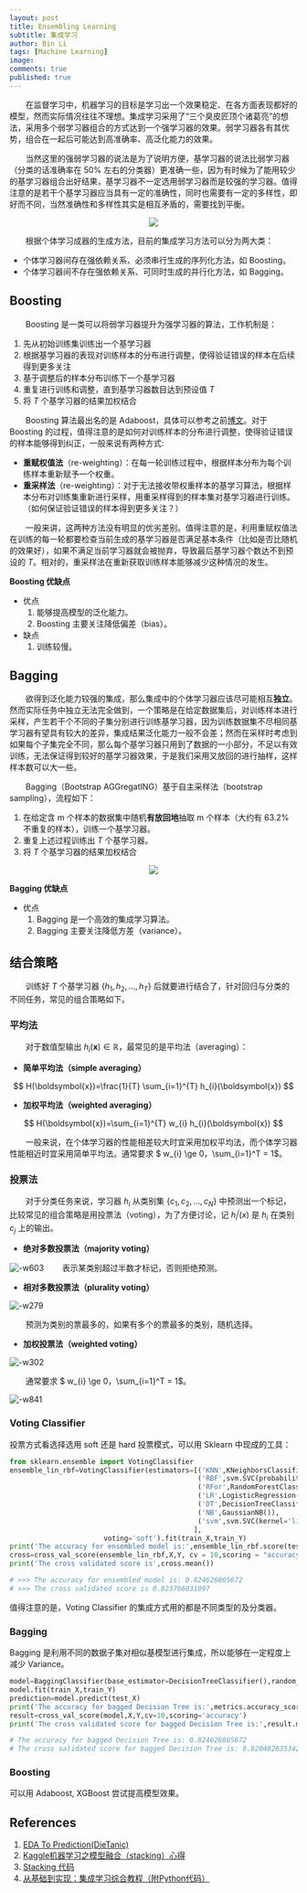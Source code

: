 ```yaml
---
layout: post
title: Ensembling Learning
subtitle: 集成学习
author: Bin Li
tags: [Machine Learning]
image: 
comments: true
published: true
---
```


　　在监督学习中，机器学习的目标是学习出一个效果稳定、在各方面表现都好的模型，然而实际情况往往不理想。集成学习采用了“三个臭皮匠顶个诸葛亮”的想法，采用多个弱学习器组合的方式达到一个强学习器的效果。弱学习器各有其优势，组合在一起后可能达到高准确率、高泛化能力的效果。

　　当然这里的强弱学习器的说法是为了说明方便，基学习器的说法比弱学习器（分类的话准确率在 50% 左右的分类器）更准确一些，因为有时候为了能用较少的基学习器组合出好结果，基学习器不一定选用弱学习器而是较强的学习器。值得注意的是若干个基学习器应当具有一定的准确性，同时也需要有一定的多样性，即好而不同，当然准确性和多样性其实是相互矛盾的，需要找到平衡。

<p align="center">
<img width="" src="/img/media/15575546857251.jpg">
</p>

　　根据个体学习成器的生成方法，目前的集成学习方法可以分为两大类：
* 个体学习器间存在强依赖关系、必须串行生成的序列化方法，如 Boosting。
* 个体学习器间不存在强依赖关系、可同时生成的并行化方法，如 Bagging。

## Boosting
　　Boosting 是一类可以将弱学习器提升为强学习器的算法，工作机制是：
1. 先从初始训练集训练出一个基学习器
2. 根据基学习器的表现对训练样本的分布进行调整，使得验证错误的样本在后续得到更多关注
3. 基于调整后的样本分布训练下一个基学习器
4. 重复进行训练和调整，直到基学习器数目达到预设值 $T$
5. 将 $T$ 个基学习器的结果加权结合

　　Boosting 算法最出名的是 Adaboost，具体可以参考之前[博文](https://binlidaily.github.io/2018-10-29-adaboost/)。对于 Boosting 的过程，值得注意的是如何对训练样本的分布进行调整，使得验证错误的样本能够得到纠正，一般来说有两种方式:
* **重赋权值法**（re-weighting）：在每一轮训练过程中，根据样本分布为每个训练样本重新赋予一个权重。
* **重采样法**（re-weighting）：对于无法接收带权重样本的基学习算法，根据样本分布对训练集重新进行采样，用重采样得到的样本集对基学习器进行训练。（如何保证验证错误的样本得到更多关注？）

　　一般来讲，这两种方法没有明显的优劣差别。值得注意的是，利用重赋权值法在训练的每一轮都要检查当前生成的基学习器是否满足基本条件（比如是否比随机的效果好），如果不满足当前学习器就会被抛弃，导致最后基学习器个数达不到预设的 $T$。相对的，重采样法在重新获取训练样本能够减少这种情况的发生。

**Boosting 优缺点**
* 优点
    1. 能够提高模型的泛化能力。
    2. Boosting 主要关注降低偏差（bias）。
* 缺点
    1. 训练较慢。

## Bagging
　　欲得到泛化能力较强的集成，那么集成中的个体学习器应该尽可能相互**独立**。然而实际任务中独立无法完全做到，一个策略是在给定数据集后，对训练样本进行采样，产生若干个不同的子集分别进行训练基学习器，因为训练数据集不尽相同基学习器有望具有较大的差异，集成结果泛化能力一般不会差；然而在采样时考虑到如果每个子集完全不同，那么每个基学习器只用到了数据的一小部分，不足以有效训练，无法保证得到较好的基学习器效果，于是我们采用又放回的进行抽样，这样样本数可以大一些。

　　Bagging（Bootstrap AGGregatING）基于自主采样法（bootstrap sampling），流程如下：
1. 在给定含 m 个样本的数据集中随机**有放回地**抽取 m 个样本（大约有 63.2% 不重复的样本），训练一个基学习器。
2. 重复上述过程训练出 $T$ 个基学习器。
3. 将 $T$ 个基学习器的结果加权结合

<p align="center">
<img width="" src="/img/media/15575681447743.jpg">
</p>

**Bagging 优缺点**
* 优点
    1. Bagging 是一个高效的集成学习算法。
    2. Bagging 主要关注降低方差（variance）。


## 结合策略
　　训练好 $T$ 个基学习器 $\{h_1, h_2, \dots, h_T \}$ 后就要进行结合了，针对回归与分类的不同任务，常见的组合策略如下。

### 平均法
　　对于数值型输出 $h_{i}(\boldsymbol{x}) \in \mathbb{R}$，最常见的是平均法（averaging）：

* **简单平均法（simple averaging）**

$$
H(\boldsymbol{x})=\frac{1}{T} \sum_{i=1}^{T} h_{i}(\boldsymbol{x})
$$

* **加权平均法（weighted averaging）**

$$
H(\boldsymbol{x})=\sum_{i=1}^{T} w_{i} h_{i}(\boldsymbol{x})
$$

　　一般来说，在个体学习器的性能相差较大时宜采用加权平均法，而个体学习器性能相近时宜采用简单平均法。通常要求 $ w_{i} \ge 0$，$\sum_{i=1}^T = 1$。

### 投票法
　　对于分类任务来说，学习器 $h_i$ 从类别集 $\{c_1, c_2, \dots, c_N \}$ 中预测出一个标记，比较常见的组合策略是用投票法（voting），为了方便讨论，记 $h_i^j(x)$ 是 $h_i$ 在类别 $c_j$ 上的输出。

* **绝对多数投票法（majority voting）**

![-w603](/img/media/15575736687128.jpg)
　　表示某类别超过半数才标记，否则拒绝预测。

* **相对多数投票法（plurality voting）**

![-w279](/img/media/15575737855405.jpg)

　　预测为类别的票最多的，如果有多个的票最多的类别，随机选择。
* **加权投票法（weighted voting）**

![-w302](/img/media/15575739497566.jpg)

　　通常要求 $ w_{i} \ge 0$，$\sum_{i=1}^T = 1$。

![-w841](/img/media/15575740363426.jpg)

### Voting Classifier
投票方式看选择选用 soft 还是 hard 投票模式，可以用 Sklearn 中现成的工具：
```python
from sklearn.ensemble import VotingClassifier
ensemble_lin_rbf=VotingClassifier(estimators=[('KNN',KNeighborsClassifier(n_neighbors=10)),
                                              ('RBF',svm.SVC(probability=True,kernel='rbf',C=0.5,gamma=0.1)),
                                              ('RFor',RandomForestClassifier(n_estimators=500,random_state=0)),
                                              ('LR',LogisticRegression(C=0.05)),
                                              ('DT',DecisionTreeClassifier(random_state=0)),
                                              ('NB',GaussianNB()),
                                              ('svm',svm.SVC(kernel='linear',probability=True))
                                             ], 
                       voting='soft').fit(train_X,train_Y)
print('The accuracy for ensembled model is:',ensemble_lin_rbf.score(test_X,test_Y))
cross=cross_val_score(ensemble_lin_rbf,X,Y, cv = 10,scoring = "accuracy")
print('The cross validated score is',cross.mean())

# >>> The accuracy for ensembled model is: 0.824626865672
# >>> The cross validated score is 0.823766031097
```

值得注意的是，Voting Classifier 的集成方式用的都是不同类型的及分类器。


### Bagging
Bagging 是利用不同的数据子集对相似基模型进行集成，所以能够在一定程度上减少 Variance。
```python
model=BaggingClassifier(base_estimator=DecisionTreeClassifier(),random_state=0,n_estimators=100)
model.fit(train_X,train_Y)
prediction=model.predict(test_X)
print('The accuracy for bagged Decision Tree is:',metrics.accuracy_score(prediction,test_Y))
result=cross_val_score(model,X,Y,cv=10,scoring='accuracy')
print('The cross validated score for bagged Decision Tree is:',result.mean())

# The accuracy for bagged Decision Tree is: 0.824626865672
# The cross validated score for bagged Decision Tree is: 0.820482635342
```

### Boosting
可以用 Adaboost, XGBoost 尝试提高模型效果。

## References
1. [EDA To Prediction(DieTanic)](https://www.kaggle.com/ash316/eda-to-prediction-dietanic)
2. [Kaggle机器学习之模型融合（stacking）心得](https://zhuanlan.zhihu.com/p/26890738)
3. [Stacking 代码](https://blog.csdn.net/qq1483661204/article/details/80157365)
4. [从基础到实现：集成学习综合教程（附Python代码）](https://www.jiqizhixin.com/articles/2018-07-28-3)